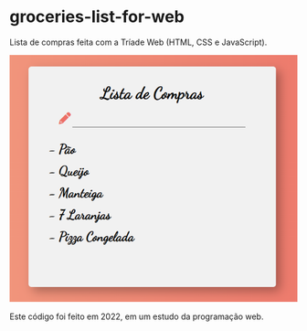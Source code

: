 # groceries-list-for-web
Lista de compras feita com a Tríade Web (HTML, CSS e JavaScript).

![Screenshot](frontpage.png)

Este código foi feito em 2022, em um estudo da programação web.
